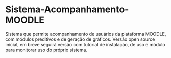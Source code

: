 # Sistema-Acompanhamento-MOODLE
Sistema que permite acompanhamento de usuários da plataforma MOODLE, com módulos preditivos e de geração de gráficos. Versão open source inicial, em breve seguirá versão com tutorial de instalação, de uso e módulo para monitorar uso do próprio sistema. 
